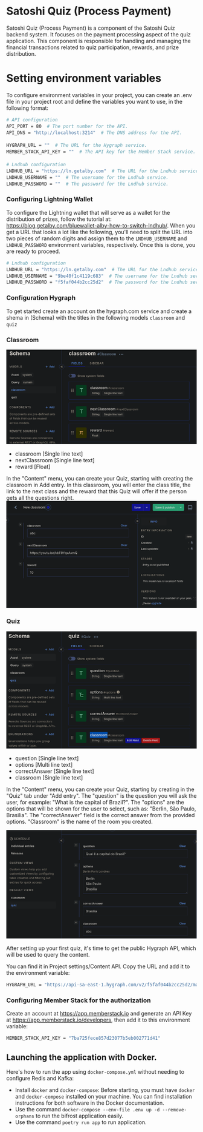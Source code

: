 # Satoshi Quiz (Process Payment)

Satoshi Quiz (Process Payment) is a component of the Satoshi Quiz backend system. It focuses on the payment processing aspect of the quiz application. This component is responsible for handling and managing the financial transactions related to quiz participation, rewards, and prize distribution.

# Setting environment variables
To configure environment variables in your project, you can create an .env file in your project root and define the variables you want to use, in the following format:

```bash
# API configuration
API_PORT = 80  # The port number for the API.
API_DNS = "http://localhost:3214"  # The DNS address for the API.

HYGRAPH_URL = ""  # The URL for the Hygraph service.
MEMBER_STACK_API_KEY = ""  # The API key for the Member Stack service.

# Lndhub configuration
LNDHUB_URL = "https://ln.getalby.com"  # The URL for the Lndhub service.
LNDHUB_USERNAME = ""  # The username for the Lndhub service.
LNDHUB_PASSWORD = ""  # The password for the Lndhub service.
```

### Configuring Lightning Wallet
To configure the Lightning wallet that will serve as a wallet for the distribution of prizes, follow the tutorial at: https://blog.getalby.com/bluewallet-alby-how-to-switch-lndhub/. When you get a URL that looks a lot like the following, you'll need to split the URL into two pieces of random digits and assign them to the `LNDHUB_USERNAME` and `LNDHUB_PASSWORD` environment variables, respectively. Once this is done, you are ready to proceed.

```bash
# Lndhub configuration
LNDHUB_URL = "https://ln.getalby.com"  # The URL for the Lndhub service.
LNDHUB_USERNAME = "9be40f1c4119c683"  # The username for the Lndhub service.
LNDHUB_PASSWORD = "f5faf044b2cc25d2"  # The password for the Lndhub service.
```

### Configuration Hygraph
To get started create an account on the hygraph.com service and create a shema in (Schema) with the titles in the following models `classroom` and `quiz`

### Classroom
![Image](./assets/hygraph-schema-classrom.png)

- classroom [Single line text]
- nextClassroom [Single line text]
- reward [Float]

In the "Content" menu, you can create your Quiz, starting with creating the classroom in Add entry. In this classroom, you will enter the class title, the link to the next class and the reward that this Quiz will offer if the person gets all the questions right.
![Image](./assets/hygraph-content-classrom.png)

### Quiz
![Image](./assets/hygraph-schema-quiz.png)
- question [Single line text]
- options [Multi line text]
- correctAnswer [Single line text]
- classroom [Single line text]

In the "Content" menu, you can create your Quiz, starting by creating in the "Quiz" tab under "Add entry". The "question" is the question you will ask the user, for example: "What is the capital of Brazil?". The "options" are the options that will be shown for the user to select, such as: "Berlin, São Paulo, Brasilia". The "correctAnswer" field is the correct answer from the provided options. "Classroom" is the name of the room you created.

![Image](./assets/hygraph-content-quiz.png)

After setting up your first quiz, it's time to get the public Hygraph API, which will be used to query the content.

You can find it in Project settings/Content API. Copy the URL and add it to the environment variable:

```bash
HYGRAPH_URL = "https://api-sa-east-1.hygraph.com/v2/f5faf044b2cc25d2/master" 
```

### Configuring Member Stack for the authorization

Create an account at https://app.memberstack.io and generate an API Key at https://app.memberstack.io/developers, then add it to this environment variable:

```bash
MEMBER_STACK_API_KEY = "7ba725fece857d23077b5eb002771d41"
```

## Launching the application with Docker.

Here's how to run the app using `docker-compose.yml` without needing to configure Redis and Kafka:

- Install `docker` and `docker-compose`: Before starting, you must have `docker` and `docker-compose` installed on your machine. You can find installation instructions for both software in the Docker documentation.
- Use the command `docker-compose --env-file .env up -d --remove-orphans` to run the bifrost application easily.
- Use the command `poetry run app` to run application.
